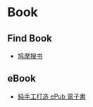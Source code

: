 # Book

## Find Book

- [鸠摩搜书](https://www.jiumodiary.com/)

## eBook

- [純手工打造 ePub 電子書](https://blog.darkthread.net/blog/epub-diy/)
